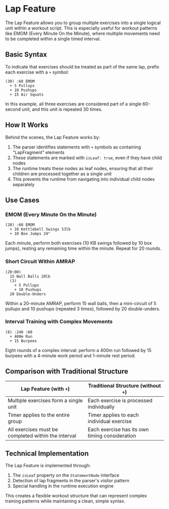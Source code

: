 # Lap Feature

The Lap Feature allows you to group multiple exercises into a single logical unit within a workout script. This is especially useful for workout patterns like EMOM (Every Minute On the Minute), where multiple movements need to be completed within a single timed interval.

## Basic Syntax

To indicate that exercises should be treated as part of the same lap, prefix each exercise with a `+` symbol:

```
(30) :60 EMOM
  + 5 Pullups
  + 10 Pushups
  + 15 Air Squats
```

In this example, all three exercises are considered part of a single 60-second unit, and this unit is repeated 30 times.

## How It Works

Behind the scenes, the Lap Feature works by:

1. The parser identifies statements with `+` symbols as containing "LapFragment" elements
2. These statements are marked with `isLeaf: true`, even if they have child nodes
3. The runtime treats these nodes as leaf nodes, ensuring that all their children are processed together as a single unit
4. This prevents the runtime from navigating into individual child nodes separately

## Use Cases

### EMOM (Every Minute On the Minute)

```
(20) :60 EMOM
  + 10 Kettlebell Swings 53lb
  + 10 Box Jumps 24"
```

Each minute, perform both exercises (10 KB swings followed by 10 box jumps), resting any remaining time within the minute. Repeat for 20 rounds.

### Short Circuit Within AMRAP

```
(20:00)
  15 Wall Balls 20lb
  (3)
    + 5 Pullups
    + 10 Pushups
  20 Double-Unders
```

Within a 20-minute AMRAP, perform 15 wall balls, then a mini-circuit of 5 pullups and 10 pushups (repeated 3 times), followed by 20 double-unders.

### Interval Training with Complex Movements

```
(8) :240 :60
  + 400m Run
  + 15 Burpees
```

Eight rounds of a complex interval: perform a 400m run followed by 15 burpees with a 4-minute work period and 1-minute rest period.

## Comparison with Traditional Structure

| Lap Feature (with `+`) | Traditional Structure (without `+`) |
|------------------------|-------------------------------------|
| Multiple exercises form a single unit | Each exercise is processed individually |
| Timer applies to the entire group | Timer applies to each individual exercise |
| All exercises must be completed within the interval | Each exercise has its own timing consideration |

## Technical Implementation

The Lap Feature is implemented through:

1. The `isLeaf` property on the `StatementNode` interface
2. Detection of lap fragments in the parser's visitor pattern
3. Special handling in the runtime execution engine

This creates a flexible workout structure that can represent complex training patterns while maintaining a clean, simple syntax.
